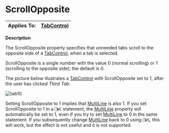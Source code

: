 




<h1 class="heading"><span class="name">ScrollOpposite</span></h1>

| Applies To: | [TabControl](../a-z/tabcontrol.md) |
| --- | ---  |


**Description**


The ScrollOpposite property specifies that unneeded tabs scroll to the opposite side of a [TabControl](../a-z/tabcontrol.md), when a tab is selected.



ScrollOpposite is a single number with the value 0 (normal scrolling) or 1 (scrolling to the opposite side); the default is 0.



The picture below illustrates a [TabControl](../a-z/tabcontrol.md) with ScrollOpposite set to 1, after the user has clicked *Third Tab*.


![tab10](../img/tab10.gif)



Setting ScrollOpposite to 1 implies that [MultiLine](../a-z/multiline.md) is also 1. If you set ScrollOpposite to 1 in a `⎕WC` statement, the [MultiLine](../a-z/multiline.md) property will automatically be set to 1, even if you try to set [MultiLine](../a-z/multiline.md) to 0 in the same statement. If you subsequently change [MultiLine](../a-z/multiline.md) back to 0 using `⎕WS`, this will work, but the effect is not useful and it is not supported.


